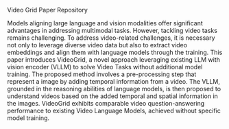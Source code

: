 Video Grid Paper Repository



Models aligning large language and vision modalities offer significant advantages in addressing multimodal tasks. However, tackling video tasks remains challenging. To address video-related challenges, it is necessary not only to leverage diverse video data but also to extract video embeddings and align them with language models through the training. This paper introduces VideoGrid, a novel approach leveraging existing LLM with vision encoder (VLLM) to solve Video Tasks without additional model training. The proposed method involves a pre-processing step that represent a image by adding temporal information from a video. The VLLM, grounded in the reasoning abilities of language models, is then proposed to understand videos based on the added temporal and spatial information in the images. VideoGrid exhibits comparable video question-answering performance to existing Video Language Models, achieved without specific model training.
